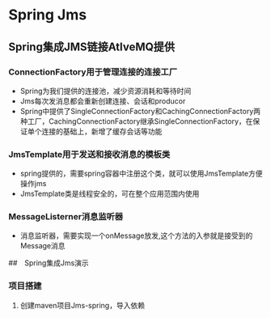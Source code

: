 # Spring Jms

## Spring集成JMS链接AtIveMQ提供

### ConnectionFactory用于管理连接的连接工厂
* Spring为我们提供的连接池，减少资源消耗和等待时间
* Jms每次发消息都会重新创建连接、会话和producor
* Spring中提供了SingleConnectionFactory和CachingConnectionFactory两种工厂，CachingConnectionFactory继承SingleConnectionFactory，在保证单个连接的基础上，新增了缓存会话等功能
### JmsTemplate用于发送和接收消息的模板类
* spring提供的，需要spring容器中注册这个类，就可以使用JmsTemplate方便操作jms
* JmsTemplate类是线程安全的，可在整个应用范围内使用 
### MessageListerner消息监听器
* 消息监听器，需要实现一个onMessage放发,这个方法的入参就是接受到的Message消息



##　Spring集成Jms演示

### 项目搭建

1. 创建maven项目Jms-spring，导入依赖


